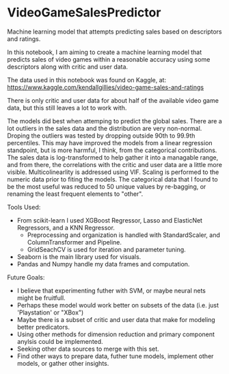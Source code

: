 # VideoGameSalesPredictor
Machine learning model that attempts predicting sales based on descriptors and ratings.

In this notebook, I am aiming to create a machine learning model that predicts sales of video games within a reasonable accuracy
using some descriptors along with critic and user data. 

The data used in this notebook was found on Kaggle, at: 
  https://www.kaggle.com/kendallgillies/video-game-sales-and-ratings
  
There is only critic and user data for about half of the available video game data, but this still leaves a lot to work with.

The models did best when attemping to predict the global sales. There are a lot outliers in the sales data and the 
distribution are very non-normal. Droping the outliers was tested by dropping outside 90th to 99.9th percentiles.
This may have improved the models from a linear regression standpoint, but is more harmful, I think, from the categorical 
contributions. The sales data is log-transformed to help gather it into a managable range, and
from there, the correlations with the critic and user data are a little more visible. Multicolinearlity is addressed using VIF.
Scaling is performed to the numeric data prior to fiting the models. The categorical data that I found to be the
most useful was reduced to 50 unique values by re-bagging, or renaming the least frequent elements to  "other".

Tools Used:
 - From scikit-learn I used XGBoost Regressor, Lasso and ElasticNet Regressors, and a KNN Regressor. 
   - Preprocessing and organization is handled with StandardScaler, and ColumnTransformer and Pipeline.
   - GridSeachCV is used for iteration and parameter tuning.  
 - Seaborn is the main library used for visuals. 
 - Pandas and Numpy handle my data frames and computation. 

Future Goals:
 - I believe that experimenting futher with SVM, or maybe neural nets might be fruitfull. 
 - Perhaps these model would work better on subsets of the data (i.e. just 'Playstation' or "XBox")
 - Maybe there is a subset of critic and user data that make for modeling better predicators.
 - Using other methods for dimension reduction and primary component anylsis could be implemented. 
 - Seeking other data sources to merge with this set.
 - Find other ways to prepare data, futher tune models, implement other models, or gather other insights.
 


